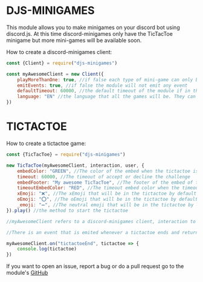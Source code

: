 # DJS-MINIGAMES

This module allows you to make minigames on your discord bot using discord.js. At this time discord-minigames only have the TicTacToe minigame but more mini-games will be available soon.

How to create a discord-minigames client:
```js
const {Client} = require("djs-minigames")

const myAwesomeClient = new Client({
    playMoreThanOne: true, //if false each type of mini-game can only be played once at a time
    emitEvents: true, //if false the module will not emit any event
    defaultTimeout: 60000, //the default timeout of the module if in the minigames that require a timeout the timeout is not given it will replaced by this timeout in ms
    language: "EN" //the language that all the games will be. They can be in English or Spanish
})

```

# TICTACTOE
How to create a tictactoe game:
```js
const {TicTacToe} = require("djs-minigames")

new TicTacToe(myAwesomeClient, interaction, user, {
    embedColor: "GREEN", //The color of the embed when the tictactoe is playing
    timeout: 60000, //The timeout of accept or decline the challenge 
    embedFooter: "My awesome TicTacToe", //The footer of the embed of the TicTacToe
    timeoutEmbedColor: "RED", //The timeout embed color when the timeout ends
    xEmoji: "❌​", //The xEmoji that will be in the tictactoe by default the emoji will be "❌​"
    oEmoji: "⭕​", //The oEmoji that will be in the tictactoe by default the emoji will be "⭕​​"
    _emoji: "➖", //The neutral emoji that will be in the tictactoe by default the emoji will be "➖"​
}).play() //the method to start the tictactoe

//myAwesomeClient refers to a discord-minigames client, interaction to a discord.js Interaction and user a discord.js User

//There is an event that is emited whenever a tictactoe ends and returns the tictactoe class

myAwesomeClient.on("tictactoeEnd", tictactoe => {
    console.log(tictactoe)
})
```

If you want to open an issue, report a bug or do a pull request go to the module's [GitHub](https://github.com/PabloRNC/djs-minigames)

